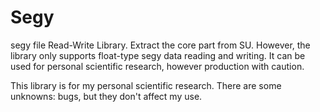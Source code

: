 # Segy
segy file Read-Write Library. 
Extract the core part from SU. However, the library only supports float-type segy data reading and writing. It can be used for personal scientific research, however production with caution.

This library is for my personal scientific research. There are some unknowns: bugs, but they don't affect my use.
